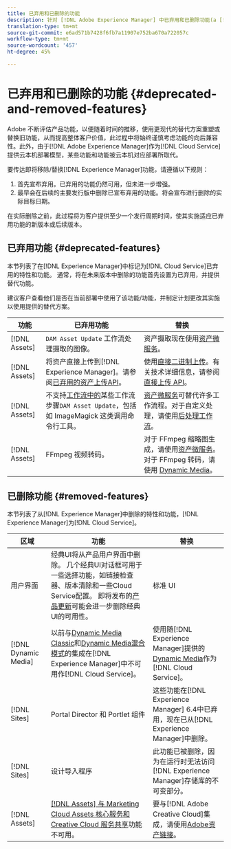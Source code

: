```yaml
---
title: 已弃用和已删除的功能
description: 针对 [!DNL Adobe Experience Manager] 中已弃用和已删除功能(a [!DNL Cloud Service])的发行说明。
translation-type: tm+mt
source-git-commit: e6ad571b7428f6fb7a11907e752ba670a722057c
workflow-type: tm+mt
source-wordcount: '457'
ht-degree: 45%

---
```



# 已弃用和已删除的功能 {#deprecated-and-removed-features}

Adobe 不断评估产品功能，以便随着时间的推移，使用更现代的替代方案重塑或替换旧功能，从而提高整体客户价值，此过程中将始终谨慎考虑功能的向后兼容性。此外，由于[!DNL Adobe Experience Manager]作为[!DNL Cloud Service]提供云本机部署模型，某些功能和功能被云本机对应部署所取代。

要传达即将移除/替换[!DNL Experience Manager]功能，请遵循以下规则：

1. 首先宣布弃用。已弃用的功能仍然可用，但未进一步增强。
1. 最早会在后续的主要发行版中删除已宣布弃用的功能。将会宣布进行删除的实际目标日期。

在实际删除之前，此过程将为客户提供至少一个发行周期时间，使其实施适应已弃用功能的新版本或后续版本。

## 已弃用功能 {#deprecated-features}

本节列表了在[!DNL Experience Manager]中标记为[!DNL Cloud Service]已弃用的特性和功能。 通常，将在未来版本中删除的功能首先设置为已弃用，并提供替代功能。

建议客户查看他们是否在当前部署中使用了该功能/功能，并制定计划更改其实施以使用提供的替代方案。

| 功能 | 已弃用功能 | 替换 |
| ------------ | ------------------ | ----------- |
| [!DNL Assets] | `DAM Asset Update` 工作流处理摄取的图像。 | 资产摄取现在使用[资产微服务](/help/assets/asset-microservices-overview.md)。 |
| [!DNL Assets] | 将资产直接上传到[!DNL Experience Manager]。请参阅[已弃用的资产上传API](/help/assets/developer-reference-material-apis.md#deprecated-asset-upload-api)。 | 使用[直接二进制上传](/help/assets/add-assets.md)。有关技术详细信息，请参阅[直接上传 API](/help/assets/developer-reference-material-apis.md#upload-binary)。 |
| [!DNL Assets] | 不支持[工作流中的](/help/assets/developer-reference-material-apis.md#post-processing-workflows-steps)某些工作流步骤`DAM Asset Update`，包括如 ImageMagick 这类调用命令行工具。 | [资产微服务](/help/assets/asset-microservices-overview.md)可替代许多工作流程。对于自定义处理，请使用[后处理工作流](/help/assets/asset-microservices-configure-and-use.md#post-processing-workflows)。 |
| [!DNL Assets] | FFmpeg 视频转码。 | 对于 FFmpeg 缩略图生成，请使用[资产微服务](/help/assets/asset-microservices-overview.md)。对于 FFmpeg 转码，请使用 [Dynamic Media](/help/assets/manage-video-assets.md)。 |

## 已删除功能 {#removed-features}

本节列表了从[!DNL Experience Manager]中删除的特性和功能，[!DNL Experience Manager]为[!DNL Cloud Service]。

| 区域 | 功能 | 替换 |
| ------------ | ------------------ | ----------- |
| 用户界面 | 经典UI将从产品用户界面中删除。 几个经典UI对话框可用于一些选择功能，如链接检查器、版本清除和一些Cloud Service配置。 即将发布的[产品更新](/help/release-notes/home.md)可能会进一步删除经典UI的可用性。 | 标准 UI |
| [!DNL Dynamic Media] | 以前与[Dynamic Media Classic](https://experienceleague.adobe.com/docs/experience-manager-65/administering/integration/scene7.html#integration)和[Dynamic Media混合模式](https://experienceleague.adobe.com/docs/experience-manager-65/assets/dynamic/config-dynamic.html#dynamic)的集成在[!DNL Experience Manager]中不可用作[!DNL Cloud Service]。 | 使用随[!DNL Experience Manager]提供的[Dynamic Media](/help/assets/dynamic-media/dynamic-media.md)作为[!DNL Cloud Service]。 |
| [!DNL Sites] | Portal Director 和 Portlet 组件 | 这些功能在[!DNL Experience Manager] 6.4中已弃用，现在已从[!DNL Experience Manager]中删除。 |
| [!DNL Sites] | 设计导入程序 | 此功能已被删除，因为在运行时无法访问[!DNL Experience Manager]存储库的不可变部分。 |
| [!DNL Assets] | [[!DNL Assets]  与 Marketing Cloud Assets 核心服务和 Creative Cloud 服务共享](https://docs.adobe.com/content/help/en/experience-manager-65/administering/integration/configure-assets-cc-integration.html)功能不可用。 | 要与[!DNL Adobe Creative Cloud]集成，请使用[Adobe资产链接](https://helpx.adobe.com/cn/enterprise/using/adobe-asset-link.html)。 |
